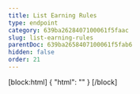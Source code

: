 ```yaml
---
title: List Earning Rules
type: endpoint
category: 639ba2628407100061f5faac
slug: list-earning-rules
parentDoc: 639ba2658407100061f5fab6
hidden: false
order: 21
---
```

[block:html]
{
  "html": "<style>\n.LanguagePicker-divider { \n  display: none; }\n</style>"
}
[/block]